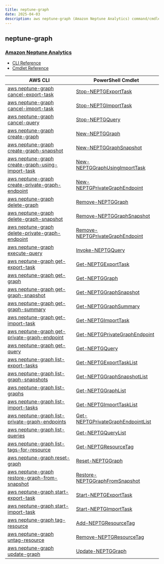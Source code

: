 ```yaml
---
title: neptune-graph
date: 2025-04-03
description: aws neptune-graph (Amazon Neptune Analytics) command/cmdlet list.
---
```


## neptune-graph

### [Amazon Neptune Analytics](https://aws.amazon.com/neptune/)

* [CLI Reference](https://awscli.amazonaws.com/v2/documentation/api/latest/reference/neptune-graph/index.html)
* [Cmdlet Reference](https://docs.aws.amazon.com/powershell/latest/reference/items/NeptuneGraph_cmdlets.html)

|AWS CLI|PowerShell Cmdlet|
|----|----|
|[aws neptune-graph cancel-export-task](https://awscli.amazonaws.com/v2/documentation/api/latest/reference/neptune-graph/cancel-export-task.html)|[Stop-NEPTGExportTask](https://docs.aws.amazon.com/powershell/latest/reference/items/Stop-NEPTGExportTask.html)|
|[aws neptune-graph cancel-import-task](https://awscli.amazonaws.com/v2/documentation/api/latest/reference/neptune-graph/cancel-import-task.html)|[Stop-NEPTGImportTask](https://docs.aws.amazon.com/powershell/latest/reference/items/Stop-NEPTGImportTask.html)|
|[aws neptune-graph cancel-query](https://awscli.amazonaws.com/v2/documentation/api/latest/reference/neptune-graph/cancel-query.html)|[Stop-NEPTGQuery](https://docs.aws.amazon.com/powershell/latest/reference/items/Stop-NEPTGQuery.html)|
|[aws neptune-graph create-graph](https://awscli.amazonaws.com/v2/documentation/api/latest/reference/neptune-graph/create-graph.html)|[New-NEPTGGraph](https://docs.aws.amazon.com/powershell/latest/reference/items/New-NEPTGGraph.html)|
|[aws neptune-graph create-graph-snapshot](https://awscli.amazonaws.com/v2/documentation/api/latest/reference/neptune-graph/create-graph-snapshot.html)|[New-NEPTGGraphSnapshot](https://docs.aws.amazon.com/powershell/latest/reference/items/New-NEPTGGraphSnapshot.html)|
|[aws neptune-graph create-graph-using-import-task](https://awscli.amazonaws.com/v2/documentation/api/latest/reference/neptune-graph/create-graph-using-import-task.html)|[New-NEPTGGraphUsingImportTask](https://docs.aws.amazon.com/powershell/latest/reference/items/New-NEPTGGraphUsingImportTask.html)|
|[aws neptune-graph create-private-graph-endpoint](https://awscli.amazonaws.com/v2/documentation/api/latest/reference/neptune-graph/create-private-graph-endpoint.html)|[New-NEPTGPrivateGraphEndpoint](https://docs.aws.amazon.com/powershell/latest/reference/items/New-NEPTGPrivateGraphEndpoint.html)|
|[aws neptune-graph delete-graph](https://awscli.amazonaws.com/v2/documentation/api/latest/reference/neptune-graph/delete-graph.html)|[Remove-NEPTGGraph](https://docs.aws.amazon.com/powershell/latest/reference/items/Remove-NEPTGGraph.html)|
|[aws neptune-graph delete-graph-snapshot](https://awscli.amazonaws.com/v2/documentation/api/latest/reference/neptune-graph/delete-graph-snapshot.html)|[Remove-NEPTGGraphSnapshot](https://docs.aws.amazon.com/powershell/latest/reference/items/Remove-NEPTGGraphSnapshot.html)|
|[aws neptune-graph delete-private-graph-endpoint](https://awscli.amazonaws.com/v2/documentation/api/latest/reference/neptune-graph/delete-private-graph-endpoint.html)|[Remove-NEPTGPrivateGraphEndpoint](https://docs.aws.amazon.com/powershell/latest/reference/items/Remove-NEPTGPrivateGraphEndpoint.html)|
|[aws neptune-graph execute-query](https://awscli.amazonaws.com/v2/documentation/api/latest/reference/neptune-graph/execute-query.html)|[Invoke-NEPTGQuery](https://docs.aws.amazon.com/powershell/latest/reference/items/Invoke-NEPTGQuery.html)|
|[aws neptune-graph get-export-task](https://awscli.amazonaws.com/v2/documentation/api/latest/reference/neptune-graph/get-export-task.html)|[Get-NEPTGExportTask](https://docs.aws.amazon.com/powershell/latest/reference/items/Get-NEPTGExportTask.html)|
|[aws neptune-graph get-graph](https://awscli.amazonaws.com/v2/documentation/api/latest/reference/neptune-graph/get-graph.html)|[Get-NEPTGGraph](https://docs.aws.amazon.com/powershell/latest/reference/items/Get-NEPTGGraph.html)|
|[aws neptune-graph get-graph-snapshot](https://awscli.amazonaws.com/v2/documentation/api/latest/reference/neptune-graph/get-graph-snapshot.html)|[Get-NEPTGGraphSnapshot](https://docs.aws.amazon.com/powershell/latest/reference/items/Get-NEPTGGraphSnapshot.html)|
|[aws neptune-graph get-graph-summary](https://awscli.amazonaws.com/v2/documentation/api/latest/reference/neptune-graph/get-graph-summary.html)|[Get-NEPTGGraphSummary](https://docs.aws.amazon.com/powershell/latest/reference/items/Get-NEPTGGraphSummary.html)|
|[aws neptune-graph get-import-task](https://awscli.amazonaws.com/v2/documentation/api/latest/reference/neptune-graph/get-import-task.html)|[Get-NEPTGImportTask](https://docs.aws.amazon.com/powershell/latest/reference/items/Get-NEPTGImportTask.html)|
|[aws neptune-graph get-private-graph-endpoint](https://awscli.amazonaws.com/v2/documentation/api/latest/reference/neptune-graph/get-private-graph-endpoint.html)|[Get-NEPTGPrivateGraphEndpoint](https://docs.aws.amazon.com/powershell/latest/reference/items/Get-NEPTGPrivateGraphEndpoint.html)|
|[aws neptune-graph get-query](https://awscli.amazonaws.com/v2/documentation/api/latest/reference/neptune-graph/get-query.html)|[Get-NEPTGQuery](https://docs.aws.amazon.com/powershell/latest/reference/items/Get-NEPTGQuery.html)|
|[aws neptune-graph list-export-tasks](https://awscli.amazonaws.com/v2/documentation/api/latest/reference/neptune-graph/list-export-tasks.html)|[Get-NEPTGExportTaskList](https://docs.aws.amazon.com/powershell/latest/reference/items/Get-NEPTGExportTaskList.html)|
|[aws neptune-graph list-graph-snapshots](https://awscli.amazonaws.com/v2/documentation/api/latest/reference/neptune-graph/list-graph-snapshots.html)|[Get-NEPTGGraphSnapshotList](https://docs.aws.amazon.com/powershell/latest/reference/items/Get-NEPTGGraphSnapshotList.html)|
|[aws neptune-graph list-graphs](https://awscli.amazonaws.com/v2/documentation/api/latest/reference/neptune-graph/list-graphs.html)|[Get-NEPTGGraphList](https://docs.aws.amazon.com/powershell/latest/reference/items/Get-NEPTGGraphList.html)|
|[aws neptune-graph list-import-tasks](https://awscli.amazonaws.com/v2/documentation/api/latest/reference/neptune-graph/list-import-tasks.html)|[Get-NEPTGImportTaskList](https://docs.aws.amazon.com/powershell/latest/reference/items/Get-NEPTGImportTaskList.html)|
|[aws neptune-graph list-private-graph-endpoints](https://awscli.amazonaws.com/v2/documentation/api/latest/reference/neptune-graph/list-private-graph-endpoints.html)|[Get-NEPTGPrivateGraphEndpointList](https://docs.aws.amazon.com/powershell/latest/reference/items/Get-NEPTGPrivateGraphEndpointList.html)|
|[aws neptune-graph list-queries](https://awscli.amazonaws.com/v2/documentation/api/latest/reference/neptune-graph/list-queries.html)|[Get-NEPTGQueryList](https://docs.aws.amazon.com/powershell/latest/reference/items/Get-NEPTGQueryList.html)|
|[aws neptune-graph list-tags-for-resource](https://awscli.amazonaws.com/v2/documentation/api/latest/reference/neptune-graph/list-tags-for-resource.html)|[Get-NEPTGResourceTag](https://docs.aws.amazon.com/powershell/latest/reference/items/Get-NEPTGResourceTag.html)|
|[aws neptune-graph reset-graph](https://awscli.amazonaws.com/v2/documentation/api/latest/reference/neptune-graph/reset-graph.html)|[Reset-NEPTGGraph](https://docs.aws.amazon.com/powershell/latest/reference/items/Reset-NEPTGGraph.html)|
|[aws neptune-graph restore-graph-from-snapshot](https://awscli.amazonaws.com/v2/documentation/api/latest/reference/neptune-graph/restore-graph-from-snapshot.html)|[Restore-NEPTGGraphFromSnapshot](https://docs.aws.amazon.com/powershell/latest/reference/items/Restore-NEPTGGraphFromSnapshot.html)|
|[aws neptune-graph start-export-task](https://awscli.amazonaws.com/v2/documentation/api/latest/reference/neptune-graph/start-export-task.html)|[Start-NEPTGExportTask](https://docs.aws.amazon.com/powershell/latest/reference/items/Start-NEPTGExportTask.html)|
|[aws neptune-graph start-import-task](https://awscli.amazonaws.com/v2/documentation/api/latest/reference/neptune-graph/start-import-task.html)|[Start-NEPTGImportTask](https://docs.aws.amazon.com/powershell/latest/reference/items/Start-NEPTGImportTask.html)|
|[aws neptune-graph tag-resource](https://awscli.amazonaws.com/v2/documentation/api/latest/reference/neptune-graph/tag-resource.html)|[Add-NEPTGResourceTag](https://docs.aws.amazon.com/powershell/latest/reference/items/Add-NEPTGResourceTag.html)|
|[aws neptune-graph untag-resource](https://awscli.amazonaws.com/v2/documentation/api/latest/reference/neptune-graph/untag-resource.html)|[Remove-NEPTGResourceTag](https://docs.aws.amazon.com/powershell/latest/reference/items/Remove-NEPTGResourceTag.html)|
|[aws neptune-graph update-graph](https://awscli.amazonaws.com/v2/documentation/api/latest/reference/neptune-graph/update-graph.html)|[Update-NEPTGGraph](https://docs.aws.amazon.com/powershell/latest/reference/items/Update-NEPTGGraph.html)|

